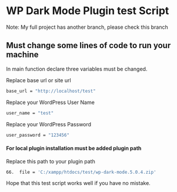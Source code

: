 # WP Dark Mode Plugin test Script

Note: My full project has another branch, please check this branch

## Must change some lines of code to run your machine

In main function declare three variables must be changed.

Replace base url or site url
```bash
base_url = "http://localhost/test"
```

Replace your WordPress User Name
```bash
user_name = "test"
```

Replace your WordPress Password
```bash
user_password = "123456"
```

#### For local plugin installation must be added plugin path
Replace this path to your plugin path
```bash
66.  file = 'C:/xampp/htdocs/test/wp-dark-mode.5.0.4.zip'
```

Hope that this test script works well if you have no mistake.

